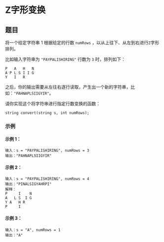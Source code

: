 # Z字形变换
## 题目
将一个给定字符串 1 根据给定的行数 `numRows` ，以从上往下、从左到右进行`Z`字形排列。

比如输入字符串为 `"PAYPALISHIRING"` 行数为 `3` 时，排列如下：

```
P   A   H   N
A P L S I I G
Y   I   R
```

之后，你的输出需要从左往右逐行读取，产生出一个新的字符串，比如：`"PAHNAPLSIIGYIR"`。

请你实现这个将字符串进行指定行数变换的函数：

`string convert(string s, int numRows);`

### 示例
#### 示例 1：
```
输入：s = "PAYPALISHIRING", numRows = 3
输出："PAHNAPLSIIGYIR"
```
#### 示例 2：
```
输入：s = "PAYPALISHIRING", numRows = 4
输出："PINALSIGYAHRPI"
解释：
P     I    N
A   L S  I G
Y A   H R
P     I
```
#### 示例 3：

```
输入：s = "A", numRows = 1
输出："A"
```
